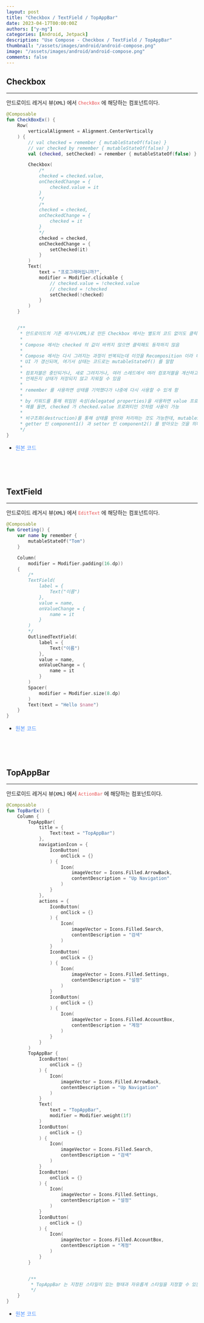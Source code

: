 ```yaml
---
layout: post
title: "Checkbox / TextField / TopAppBar"
date: 2023-04-17T00:00:00Z
authors: ["y-mg"]
categories: [Android, Jetpack]
description: "Use Compose - Checkbox / TextField / TopAppBar"
thumbnail: "/assets/images/android/android-compose.png"
image: "/assets/images/android/android-compose.png"
comments: false
---
```


## Checkbox
***
안드로이드 레거시 뷰(`XML`) 에서 <code style="color: #eb5657;">CheckBox</code> 에 해당하는 컴포넌트이다.
<br/>

```kotlin
@Composable
fun CheckBoxEx() {
    Row(
        verticalAlignment = Alignment.CenterVertically
    ) {
        // val checked = remember { mutableStateOf(false) }
        // var checked by remember { mutableStateOf(false) }
        val (checked, setChecked) = remember { mutableStateOf(false) }

        Checkbox(
            /*
            checked = checked.value,
            onCheckedChange = {
                checked.value = it
            }
            */
            /*
            checked = checked,
            onCheckedChange = {
                checked = it
            }
            */
            checked = checked,
            onCheckedChange = {
                setChecked(it)
            }
        )
        Text(
            text = "프로그래머입니까?",
            modifier = Modifier.clickable {
                // checked.value = !checked.value
                // checked = !checked
                setChecked(!checked)
            }
        )
    }


    /**
     * 안드로이드의 기존 레거시(XML)로 만든 Checkbox 에서는 별도의 코드 없이도 클릭하면 체크가 됨
     *
     * Compose 에서는 checked 의 값이 바뀌지 않으면 클릭해도 동작하지 않음
     *
     * Compose 에서는 다시 그려지는 과정이 반복되는데 이것을 Recomposition 이라 하며, 상태가 바뀌어야 Recomposition 일어나고
     * UI 가 갱신되며, 여기서 상태는 코드로는 mutableStateOf() 를 말함
     *
     * 컴포저블은 중단되거나, 새로 그려지거나, 여러 스레드에서 여러 컴포저블을 계산하고 합쳐서 하나의 UI 를 만든다던지 등
     * 언제든지 상태가 저장되지 않고 지워질 수 있음
     *
     * remember 를 사용하면 상태를 기억했다가 나중에 다시 사용할 수 있게 함
     *
     * by 키워드를 통해 위임된 속성(delegated properties)을 사용하면 value 프로퍼티 자체인 것처럼 사용할 수 있는데
     * 예를 들면, checked 가 checked.value 프로퍼티인 것처럼 사용이 가능
     *
     * 비구조화(destruction)를 통해 상태를 받아와 처리하는 것도 가능한데, mutableStateOf() 의 반환형인 MutableState 의
     * getter 인 component1() 과 setter 인 component2() 를 받아오는 것을 의미함
     */
}
```
- <span onClick="window.open('https://github.com/y-mg/compose-study/blob/main/13.%20CheckBox/app/src/main/java/com/ymg/compose/checkbox/MainActivity.kt');" style="cursor:pointer; color: #5495ff;">원본 코드</span>
<br/>
<br/>
<br/>



## TextField
***
안드로이드 레거시 뷰(`XML`) 에서 <code style="color: #eb5657;">EditText</code> 에 해당하는 컴포넌트이다.
<br/>

```kotlin
@Composable
fun Greeting() {
    var name by remember {
        mutableStateOf("Tom")
    }

    Column(
        modifier = Modifier.padding(16.dp))
    {
        /*
        TextField(
            label = {
                Text("이름")
            },
            value = name,
            onValueChange = {
                name = it
            }
        )
        */
        OutlinedTextField(
            label = {
                Text("이름")
            },
            value = name,
            onValueChange = {
                name = it
            }
        )
        Spacer(
            modifier = Modifier.size(8.dp)
        )
        Text(text = "Hello $name")
    }
}
```
- <span onClick="window.open('https://github.com/y-mg/compose-study/blob/main/14.%20TextField/app/src/main/java/com/ymg/compose/textfield/MainActivity.kt');" style="cursor:pointer; color: #5495ff;">원본 코드</span>
<br/>
<br/>
<br/>



## TopAppBar
***
안드로이드 레거시 뷰(`XML`) 에서 <code style="color: #eb5657;">ActionBar</code> 에 해당하는 컴포넌트이다.
<br/>

```kotlin
@Composable
fun TopBarEx() {
    Column {
        TopAppBar(
            title = {
                Text(text = "TopAppBar")
            },
            navigationIcon = {
                IconButton(
                    onClick = {}
                ) {
                    Icon(
                        imageVector = Icons.Filled.ArrowBack,
                        contentDescription = "Up Navigation"
                    )
                }
            },
            actions = {
                IconButton(
                    onClick = {}
                ) {
                    Icon(
                        imageVector = Icons.Filled.Search,
                        contentDescription = "검색"
                    )
                }
                IconButton(
                    onClick = {}
                ) {
                    Icon(
                        imageVector = Icons.Filled.Settings,
                        contentDescription = "설정"
                    )
                }
                IconButton(
                    onClick = {}
                ) {
                    Icon(
                        imageVector = Icons.Filled.AccountBox,
                        contentDescription = "계정"
                    )
                }
            }
        )
        TopAppBar {
            IconButton(
                onClick = {}
            ) {
                Icon(
                    imageVector = Icons.Filled.ArrowBack,
                    contentDescription = "Up Navigation"
                )
            }
            Text(
                text = "TopAppBar",
                modifier = Modifier.weight(1f)
            )
            IconButton(
                onClick = {}
            ) {
                Icon(
                    imageVector = Icons.Filled.Search,
                    contentDescription = "검색"
                )
            }
            IconButton(
                onClick = {}
            ) {
                Icon(
                    imageVector = Icons.Filled.Settings,
                    contentDescription = "설정"
                )
            }
            IconButton(
                onClick = {}
            ) {
                Icon(
                    imageVector = Icons.Filled.AccountBox,
                    contentDescription = "계정"
                )
            }
        }


        /**
         * TopAppBar 는 지정된 스타일이 있는 형태과 자유롭게 스타일을 지정할 수 있는 형태 2가지가 존재
         */
    }
}
```
- <span onClick="window.open('https://github.com/y-mg/compose-study/blob/main/15.%20TopAppBar/app/src/main/java/com/ymg/compose/topappbar/MainActivity.kt');" style="cursor:pointer; color: #5495ff;">원본 코드</span>